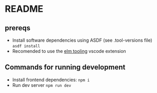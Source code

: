 # README

## prereqs

- Install software dependencies using ASDF (see .tool-versions file)\
  `asdf install`
- Recomended to use the [elm tooling](https://marketplace.visualstudio.com/items?itemName=Elmtooling.elm-ls-vscode) vscode extension

## Commands for running development

- Install frontend dependencies: `npm i`
- Run dev server `npm run dev`
